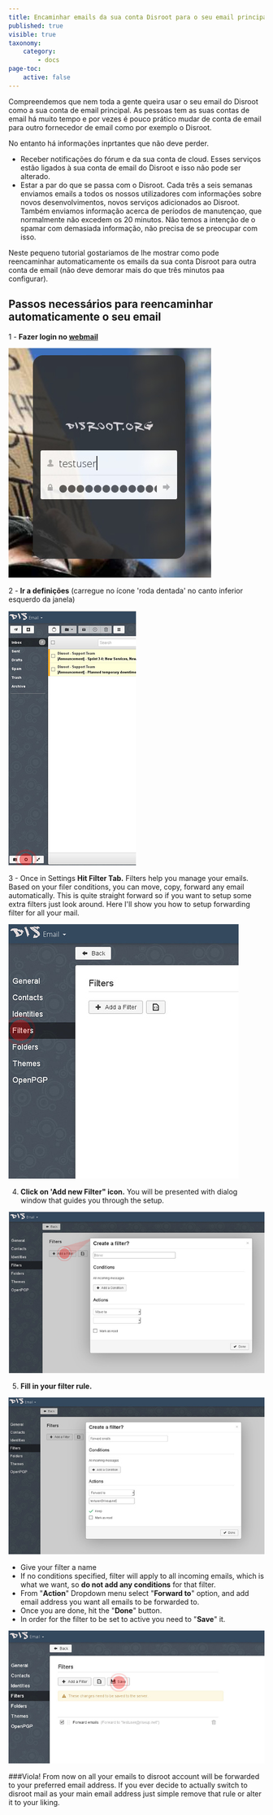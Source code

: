 ```yaml
---
title: Encaminhar emails da sua conta Disroot para o seu email principal
published: true
visible: true
taxonomy:
    category:
        - docs
page-toc:
    active: false
---
```


Compreendemos que nem toda a gente queira usar o seu email do Disroot como a sua conta de email principal. As pessoas tem as suas contas de email há muito tempo e por vezes é pouco prático mudar de conta de email para outro fornecedor de email como por exemplo o Disroot.

No entanto há informações inprtantes que não deve perder.

 - Receber notificações do fórum e da sua conta de cloud. Esses serviços estão ligados à sua conta de email do Disroot e isso não pode ser alterado.
 - Estar a par do que se passa com o Disroot. Cada três a seis semanas enviamos emails a todos os nossos utilizadores com informações sobre novos desenvolvimentos, novos serviços adicionados ao Disroot. Também enviamos informação acerca de períodos de manutençao, que normalmente não excedem os 20 minutos.
 Não temos a intenção de o spamar com demasiada informação, não precisa de se preocupar com isso.

Neste pequeno tutorial gostariamos de lhe mostrar como pode reencaminhar automaticamente os emails da sua conta Disroot para outra conta de email (não deve demorar mais do que três minutos paa configurar).

## Passos necessários para reencaminhar automaticamente o seu email

1 - **Fazer login no [webmail](https://mail.disroot.org)**


![](en/login.jpg)
<br>

2 - **Ir a definições** (carregue no ícone 'roda dentada' no canto inferior esquerdo da janela)


![](en/webmail1.jpg)


3 - Once in Settings **Hit Filter Tab.**
Filters help you manage your emails. Based on your filer conditions, you can move, copy, forward any email automatically. This is quite straight forward so if you want to setup some extra filters just look around. Here I'll show you how to setup forwarding filter for all your mail.


![](en/settings1.jpg)


4. **Click on 'Add new Filter" icon.**
You will be presented with dialog window that guides you through the setup.


![](en/filters1.jpg)

5. **Fill in your filter rule.**


![](en/filters2.jpg)


 - Give your filter a name
 - If no conditions specified, filter will apply to all incoming emails, which is what we want, so **do not add any conditions** for that filter.
 - From "**Action**" Dropdown menu select "**Forward to**" option, and add email address you want all emails to be forwarded to.
 - Once you are done, hit the "**Done**" button.
 - In order for the filter to be set to active you need to "**Save**" it.


![](en/filters3.jpg)

###Viola! From now on all your emails to disroot account will be forwarded to your preferred email address. If you ever decide to actually switch to disroot mail as your main email address just simple remove that rule or alter it to your liking.
